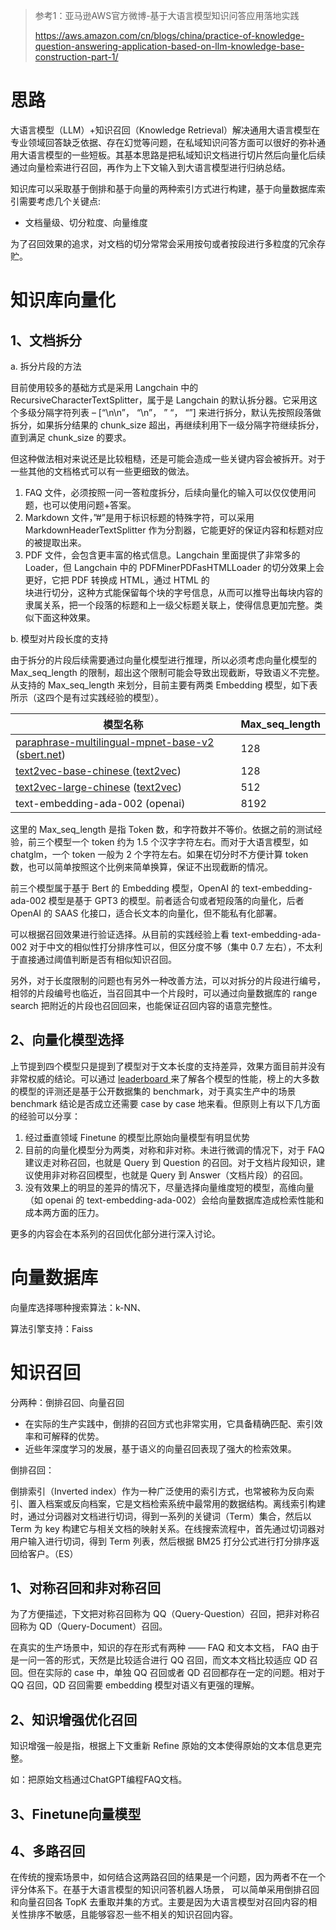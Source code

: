 > 参考1：亚马逊AWS官方微博-基于大语言模型知识问答应用落地实践
>
> https://aws.amazon.com/cn/blogs/china/practice-of-knowledge-question-answering-application-based-on-llm-knowledge-base-construction-part-1/



# 思路

大语言模型（LLM）+知识召回（Knowledge Retrieval）解决通用大语言模型在专业领域回答缺乏依据、存在幻觉等问题，在私域知识问答方面可以很好的弥补通用大语言模型的一些短板。其基本思路是把私域知识文档进行切片然后向量化后续通过向量检索进行召回，再作为上下文输入到大语言模型进行归纳总结。

知识库可以采取基于倒排和基于向量的两种索引方式进行构建，基于向量数据库索引需要考虑几个关键点:

* 文档量级、切分粒度、向量维度

为了召回效果的追求，对文档的切分常常会采用按句或者按段进行多粒度的冗余存贮。

# 知识库向量化

## 1、文档拆分

a. 拆分片段的方法

目前使用较多的基础方式是采用 Langchain 中的 RecursiveCharacterTextSplitter，属于是 Langchain 的默认拆分器。它采用这个多级分隔字符列表 – [“\n\n”， “\n”， ” “， “”] 来进行拆分，默认先按照段落做拆分，如果拆分结果的 chunk_size 超出，再继续利用下一级分隔字符继续拆分，直到满足 chunk_size 的要求。

但这种做法相对来说还是比较粗糙，还是可能会造成一些关键内容会被拆开。对于一些其他的文档格式可以有一些更细致的做法。

1. FAQ 文件，必须按照一问一答粒度拆分，后续向量化的输入可以仅仅使用问题，也可以使用问题+答案。
2. Markdown 文件，”#”是用于标识标题的特殊字符，可以采用 MarkdownHeaderTextSplitter 作为分割器，它能更好的保证内容和标题对应的被提取出来。
3. PDF 文件，会包含更丰富的格式信息。Langchain 里面提供了非常多的 Loader，但 Langchain 中的 PDFMinerPDFasHTMLLoader 的切分效果上会更好，它把 PDF 转换成 HTML，通过 HTML 的<div>块进行切分，这种方式能保留每个块的字号信息，从而可以推导出每块内容的隶属关系，把一个段落的标题和上一级父标题关联上，使得信息更加完整。类似下面这种效果。

b. 模型对片段长度的支持

由于拆分的片段后续需要通过向量化模型进行推理，所以必须考虑向量化模型的 Max_seq_length 的限制，超出这个限制可能会导致出现截断，导致语义不完整。从支持的 Max_seq_length 来划分，目前主要有两类 Embedding 模型，如下表所示（这四个是有过实践经验的模型）。

| 模型名称                                                     | Max_seq_length |
| ------------------------------------------------------------ | -------------- |
| [paraphrase-multilingual-mpnet-base-v2](https://huggingface.co/sentence-transformers/paraphrase-multilingual-mpnet-base-v2) ([sbert.net](http://sbert.net/)) | 128            |
| [text2vec-base-chinese ](https://huggingface.co/shibing624/text2vec-base-chinese) ([text2vec](https://pypi.org/project/text2vec/)) | 128            |
| [text2vec-large-chinese](https://huggingface.co/GanymedeNil/text2vec-large-chinese) ([text2vec](https://pypi.org/project/text2vec/)) | 512            |
| text-embedding-ada-002 (openai)                              | 8192           |

这里的 Max_seq_length 是指 Token 数，和字符数并不等价。依据之前的测试经验，前三个模型一个 token 约为 1.5 个汉字字符左右。而对于大语言模型，如 chatglm，一个 token 一般为 2 个字符左右。如果在切分时不方便计算 token 数，也可以简单按照这个比例来简单换算，保证不出现截断的情况。

前三个模型属于基于 Bert 的 Embedding 模型，OpenAI 的 text-embedding-ada-002 模型是基于 GPT3 的模型。前者适合句或者短段落的向量化，后者 OpenAI 的 SAAS 化接口，适合长文本的向量化，但不能私有化部署。

可以根据召回效果进行验证选择。从目前的实践经验上看 text-embedding-ada-002 对于中文的相似性打分排序性可以，但区分度不够（集中 0.7 左右），不太利于直接通过阈值判断是否有相似知识召回。

另外，对于长度限制的问题也有另外一种改善方法，可以对拆分的片段进行编号，相邻的片段编号也临近，当召回其中一个片段时，可以通过向量数据库的 range search 把附近的片段也召回回来，也能保证召回内容的语意完整性。

## 2、向量化模型选择

上节提到四个模型只是提到了模型对于文本长度的支持差异，效果方面目前并没有非常权威的结论。可以通过 [leaderboard ](https://huggingface.co/spaces/mteb/leaderboard)来了解各个模型的性能，榜上的大多数的模型的评测还是基于公开数据集的 benchmark，对于真实生产中的场景 benchmark 结论是否成立还需要 case by case 地来看。但原则上有以下几方面的经验可以分享：

1. 经过垂直领域 Finetune 的模型比原始向量模型有明显优势
2. 目前的向量化模型分为两类，对称和非对称。未进行微调的情况下，对于 FAQ 建议走对称召回，也就是 Query 到 Question 的召回。对于文档片段知识，建议使用非对称召回模型，也就是 Query 到 Answer（文档片段）的召回。
3. 没有效果上的明显的差异的情况下，尽量选择向量维度短的模型，高维向量（如 openai 的 text-embedding-ada-002）会给向量数据库造成检索性能和成本两方面的压力。

更多的内容会在本系列的召回优化部分进行深入讨论。

# 向量数据库

向量库选择哪种搜索算法：k-NN、

算法引擎支持：Faiss



# 知识召回

分两种：倒排召回、向量召回

* 在实际的生产实践中，倒排的召回方式也非常实用，它具备精确匹配、索引效率和可解释的优势。
* 近些年深度学习的发展，基于语义的向量召回表现了强大的检索效果。

倒排召回：

倒排索引（Inverted index）作为一种广泛使用的索引方式，也常被称为反向索引、置入档案或反向档案，它是文档检索系统中最常用的数据结构。离线索引构建时，通过分词器对文档进行切词，得到一系列的关键词（Term）集合，然后以 Term 为 key 构建它与相关文档的映射关系。在线搜索流程中，首先通过切词器对用户输入进行切词，得到 Term 列表，然后根据 BM25 打分公式进行打分排序返回给客户。（ES）



## 1、对称召回和非对称召回

为了方便描述，下文把对称召回称为 QQ（Query-Question）召回，把非对称召回称为 QD（Query-Document）召回。

在真实的生产场景中，知识的存在形式有两种 —— FAQ 和文本文档， FAQ 由于是一问一答的形式，天然是比较适合进行 QQ 召回，而文本文档比较适应 QD 召回。但在实际的 case 中，单独 QQ 召回或者 QD 召回都存在一定的问题。相对于 QQ 召回，QD 召回需要 embedding 模型对语义有更强的理解。



## 2、知识增强优化召回

知识增强一般是指，根据上下文重新 Refine 原始的文本使得原始的文本信息更完整。

如：把原始文档通过ChatGPT编程FAQ文档。

## 3、Finetune向量模型

## 4、多路召回

在传统的搜索场景中，如何结合这两路召回的结果是一个问题，因为两者不在一个评分体系下。在基于大语言模型的知识问答机器人场景， 可以简单采用倒排召回和向量召回各 TopK 去重取并集的方式。主要是因为大语言模型对召回内容的相关性排序不敏感，且能够容忍一些不相关的知识召回内容。